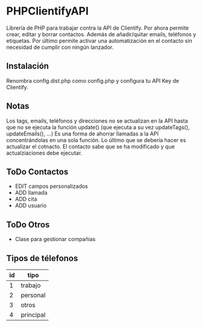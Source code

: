 # PHPClientifyAPI
Librería de PHP para trabajar contra la API de Clientify. Por ahora permite crear, editar y borrar contactos. 
Además de añadir/quitar emails, teléfonos y etiquetas. Por último permite activar una automatización en 
el contacto sin necesidad de cumplir con ningún lanzador.

## Instalación
Renombra config.dist.php como config.php y configura tu API Key de Clientify.

## Notas
Los tags, emails, teléfonos y direcciones no se actualizan en la API hasta que no se ejecuta la función update() (que ejecuta a su vez updateTags(), updateEmails(), ...) Es una forma de ahorrar llamadas a la API concentrándolas en una sola función. Lo último que se debería hacer es actualizar el cotnacto. El contacto sabe que se ha modificado y que actualziaciones debe ejecutar.

## ToDo Contactos
* EDIT campos personalizados
* ADD llamada
* ADD cita
* ADD usuario

## ToDo Otros
* Clase para gestionar compañias

## Tipos de télefonos
| id | tipo    |
|----|---------|
| 1  | trabajo |
| 2  | personal|
| 3  | otros   |
| 4  | principal|
